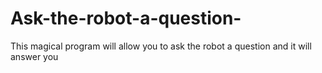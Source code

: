 # Ask-the-robot-a-question-
This magical program will allow you to ask the robot a question and it will answer you
